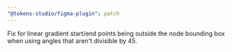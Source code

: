 ```yaml
---
"@tokens-studio/figma-plugin": patch
---
```


Fix for linear gradient start/end points being outside the node bounding box when using angles that aren't divisible by 45.
